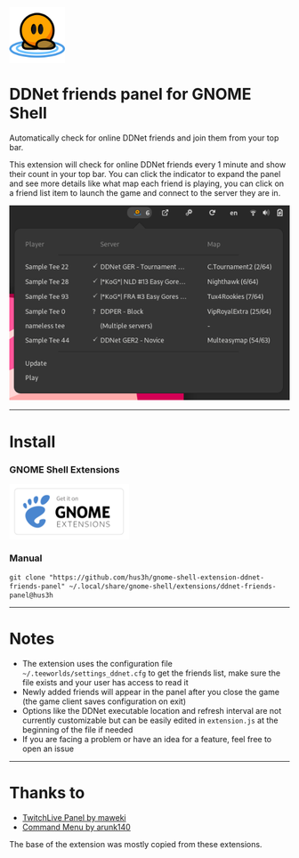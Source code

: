 <img align="middle" src="https://github.com/hus3h/gnome-shell-extension-ddnet-friends-panel/raw/main/ddnet-icon.png" width="100"> 

# DDNet friends panel for GNOME Shell

Automatically check for online DDNet friends and join them from your top bar.

This extension will check for online DDNet friends every 1 minute and show their count in your top bar. You can click the indicator to expand the panel and see more details like what map each friend is playing, you can click on a friend list item to launch the game and connect to the server they are in.

![screenshot][screenshot]

[screenshot]: https://github.com/hus3h/gnome-shell-extension-ddnet-friends-panel/raw/main/extension-screenshot.png

___

# Install

### GNOME Shell Extensions

[<img src="https://raw.githubusercontent.com/andyholmes/gnome-shell-extensions-badge/master/get-it-on-ego.svg?sanitize=true" alt="Get it on GNOME Extensions" height="100" align="middle">][extension-link]

[extension-link]: https://extensions.gnome.org/extension/4965/ddnet-friends-panel/

### Manual

```
git clone "https://github.com/hus3h/gnome-shell-extension-ddnet-friends-panel" ~/.local/share/gnome-shell/extensions/ddnet-friends-panel@hus3h
```

___

# Notes

 - The extension uses the configuration file `~/.teeworlds/settings_ddnet.cfg` to get the friends list, make sure the file exists and your user has access to read it
 - Newly added friends will appear in the panel after you close the game (the game client saves configuration on exit)
 - Options like the DDNet executable location and refresh interval are not currently customizable but can be easily edited in `extension.js` at the beginning of the file if needed
 - If you are facing a problem or have an idea for a feature, feel free to open an issue

___

# Thanks to
 - [TwitchLive Panel by maweki](https://github.com/maweki/twitchlive-extension)
 - [Command Menu by arunk140](https://github.com/arunk140/gnome-command-menu)

The base of the extension was mostly copied from these extensions.
